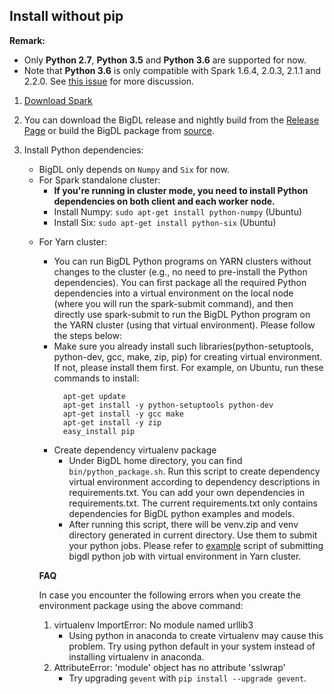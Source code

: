 ## **Install without pip**
**Remark:**
- Only __Python 2.7__, __Python 3.5__ and __Python 3.6__ are supported for now.
- Note that __Python 3.6__ is only compatible with Spark 1.6.4, 2.0.3, 2.1.1 and 2.2.0. See [this issue](https://issues.apache.org/jira/browse/SPARK-19019) for more discussion.

1. [Download Spark](https://spark.apache.org/downloads.html)

2. You can download the BigDL release and nightly build from the [Release Page](../release-download.md)
  or build the BigDL package from [source](../ScalaUserGuide/install-build-src.md).

3. Install Python dependencies:
    * BigDL only depends on `Numpy` and `Six` for now.
    * For Spark standalone cluster:
        * __If you're running in cluster mode, you need to install Python dependencies on both client and each worker node.__
        * Install Numpy: 
       ```sudo apt-get install python-numpy``` (Ubuntu)
        * Install Six: 
       ```sudo apt-get install python-six``` (Ubuntu)
       
    <a name="yarn.cluster"></a>
    * For Yarn cluster:
        - You can run BigDL Python programs on YARN clusters without changes to the cluster (e.g., no need to pre-install the Python dependencies). You can first package all the required Python dependencies into a virtual environment on the local node (where you will run the spark-submit command), and then directly use spark-submit to run the BigDL Python program on the YARN cluster (using that virtual environment). Please follow the steps below: 
        * Make sure you already install such libraries(python-setuptools, python-dev, gcc, make, zip, pip) for creating virtual environment. If not, please install them first. For example, on Ubuntu, run these commands to install:
          ```
            apt-get update
            apt-get install -y python-setuptools python-dev
            apt-get install -y gcc make
            apt-get install -y zip
            easy_install pip
          ```	
         * Create dependency virtualenv package
            * Under BigDL home directory, you can find ```bin/python_package.sh```. Run this script to create dependency virtual environment according to dependency descriptions in requirements.txt. You can add your own dependencies in requirements.txt. The current requirements.txt only contains dependencies for BigDL python examples and models.
            * After running this script, there will be venv.zip and venv directory generated in current directory. Use them to submit your python jobs. Please refer to [example](run-without-pip.md#yarn.example) script of submitting bigdl python job with virtual environment in Yarn cluster.
        
        __FAQ__
        
        In case you encounter the following errors when you create the environment package using the above command:
        
        1. virtualenv ImportError: No module named urllib3
            - Using python in anaconda to create virtualenv may cause this problem. Try using python default in your system instead of installing virtualenv in anaconda.
        2. AttributeError: 'module' object has no attribute 'sslwrap'
            - Try upgrading `gevent` with `pip install --upgrade gevent`.
        

   
